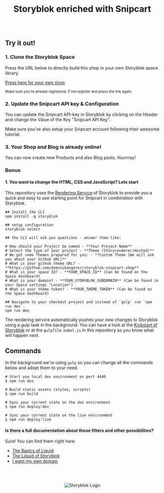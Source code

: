 <p align="center">
  <h1 align="center">Storyblok enriched with Snipcart</h1>
</p>
<br><br>


## Try it out!

### 1. Clone the Storyblok Space

Press the URL below to directly build this shop
in your own Storyblok space library.

[Press here for your own shop](https://app.storyblok.com/#!/build/41450)

<small>Make sure you're already registered, if not register and press the link again.</small>

### 2. Update the Snipcart API key & Configuration

You can update the Snipcart API-key in Storyblok by clicking on the
Header and change the Value of the Key "Snipcart API Key".

Make sure you've also setup your Snipcart account following their awesome tutorial.

### 3. Your Shop and Blog is already online!

You can now create new Products and also Blog posts. Hurrrray!

### Bonus

#### 1. You want to change the HTML, CSS and JavaScript? Lets start

This repository uses the [Rendering Service](https://www.storyblok.com/docs/Rendering-Service/Introduction) of Storyblok to provide you a quick and easy to use starting point for Snipcart in combination with Storyblok.

```
## Install the CLI
npm install -g storyblok

## setup configuration
storyblok select

## the CLI will ask you questions - answer them like:

# How should your Project be named - **Your Project Name**
# Select the type of your project - **Theme (Storyrenderer/Hosted)**
# We got some Themes prepared for you: - **Custom Theme [We will ask you about your Github URL]**
# What is your github theme URL? - **https://github.com/dominikangerer/storyblok-snipcart-shop**
# What is your space ID? - **YOUR_SPACE_ID** (Can be found on the Space dashboard)
# What is your domain? - **YOUR_STORYBLOK_SUBDOMAIN** (Can be found in your Space settings "Location")
# What is your theme token? - **YOUR_THEME_TOKEN** (Can be found on the Space dashboard)

## Navigate to your checkout project and instead of `gulp` run `npm run dev`.
npm run dev

```

The rendering service automatically pushes your new changes to Storyblok using a gulp task in the background. You can have a look at the [Kickstart of Storyblok](https://github.com/storyblok/quickstart) or at the `gulpfile.babel.js` in this repository so you know what will happen next.


## Commands

In the background we're using `gulp` so you can change all the commands below and adopt them to your need.
```
# Start you local dev environment on port 4440
$ npm run dev

# Build static assets (styles, scripts)
$ npm run build

# Sync your current state on the dev environment
$ npm run deploy:dev

# Sync your current state on the live environment
$ npm run deploy:live
```

#### Is there a full documentation about those filters and other possibilities?

Sure! You can find them right here:

- [The Basics of Liquid](https://www.storyblok.com/docs/Rendering-Service/the-basics-of-liquid)
- [The Liquid of Storyblok](https://www.storyblok.com/docs/Rendering-Service/Theme-Documentation)
- [I want my own domain](https://www.storyblok.com/docs/Rendering-Service/Introduction)

<br>
<br>
<p align="center">
<img src="https://a.storyblok.com/f/39898/1c9c224705/storyblok_black.svg" alt="Storyblok Logo">
</p>
